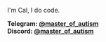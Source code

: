 I'm Cal, I do code.

**Telegram: <a href="https://t.me/master_of_autism" target="_blank">@master_of_autism**</a><br>
**Discord: <a href="https://discord.com/users/1165302964093722697" target="_blank">@master_of_autism</a>**
